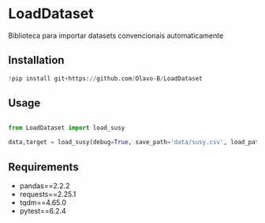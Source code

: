 # LoadDataset

Biblioteca para importar datasets convencionais automaticamente

## Installation

```python
!pip install git+https://github.com/Olavo-B/LoadDataset
```


## Usage

```python

from LoadDataset import load_susy

data,target = load_susy(debug=True, save_path='data/susy.csv', load_path='data/susy.csv')

```


## Requirements

 - pandas==2.2.2
 - requests==2.25.1
 - tqdm==4.65.0
 - pytest==6.2.4
